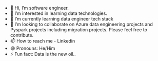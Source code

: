 - 👋 Hi, I’m software engineer. 
- 👀 I’m interested in learning data technologies.
- 🌱 I’m currently learning data engineer tech stack 
- 💞️ I’m looking to collaborate on Azure data engineering projects and Pyspark projects including migration projects. Please feel free to contribute.
- 📫 How to reach me - Linkedin
- 😄 Pronouns: He/Him
- ⚡ Fun fact: Data is the new oil..

<!---
dvyn357/dvyn357 is a ✨ special ✨ repository because its `README.md` (this file) appears on your GitHub profile.
You can click the Preview link to take a look at your changes.
--->
